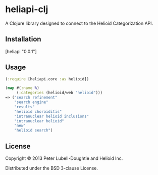 # heliapi-clj

A Clojure library designed to connect to the Helioid Categorization API.

## Installation

[heliapi "0.0.1"]

## Usage

```clojure
(:require [heliapi.core :as helioid])

(map #(:name %)
     (:categories (helioid/web "helioid")))
=> ("search refinement"
    "search engine"
    "results"
    "helioid choroiditis"
    "intranuclear helioid inclusions"
    "intranuclear helioid"
    "new"
    "helioid search")
```

## License

Copyright © 2013 Peter Lubell-Doughtie and Helioid Inc.

Distributed under the BSD 3-clause License.
